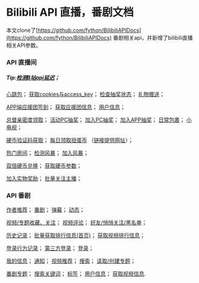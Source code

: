 # Bilibili API 直播，番剧文档
本文clone了[https://github.com/fython/BilibiliAPIDocs](https://github.com/fython/BilibiliAPIDocs)
番剧相关api，并新增了bilibili直播相关API参数。
### API 直播间

##### Tip:[检测B站api延迟](./Host.md)；

[心跳包](./API.heartbeat.md)；
[获取cookies与access_key](./API.Login.md)；
[检查抽奖状态](./API.Room_entry_action.md)；
[礼物赠送](./API.Bag_send.md)；

[APP端应援团签到](./API.Link_setting.md)；
[获取应援团信息](./API.Link_group.md)；
[用户信息](./API.getUserInfo.md)；

[总督亲密度领取](./API.Search.md)；
[活动PC抽奖](./API.Raffle.md)；
[加入PC抽奖](./API.Raffle_join.md)；
[加入APP抽奖](./API.YunYing.md)；
[日常包裹](./API.receive_daily_bag.md)；
[小电视](./API.smalltv.md)；

[硬币验证码获取](./API.sliver.md)；
[每日领取扭蛋币](./API.Leafking.md)
（[链接提供网址](https://github.com/lzghzr/bilive_client/issues/60)）；

[热门房间](./API.liveList.md)；
[检测风暴](./API.storm.md)；
[加入风暴](./API.storm_join.md)；

[双倍硬币兑换](./API.coin.md)；
[获取硬币参数](./API.getStatus.md)；

[加入实物奖励](./API.box_getStatus.md)；
[批量关注主播](./API.attention.md)；
### API 番剧
[作者推荐](./API.author_recommend.md)；
[番剧](./API.bangumi.md)；
[弹幕](./API.comment.md)；
[动态](./API.dynamic.md)；

[视频/专题收藏、关注](./API.favourite.md)；
[视频评论](./API.feedback.md)；
[好友/悄悄关注/黑名单](./API.friend.md)；

[历史记录](./API.history.md)；
[批量获取排行信息(首页)](./API.index.md)；
[获取视频排行信息](./API.list.md)；

[登录行为记录](./API.log.md)；
[第三方登录](./API.login.3rd.md)；
[登录](./API.login.md)；

[我的信息](./API.myinfo.md)；
[通知](./API.notify.md)；
[视频推荐](./API.recommend.md)；
[搜索](./API.search.md)；
[读取/创建专题](./API.sp.md)；

[番剧专题](./API.spview.md)；
[搜索关键词](./API.suggest.md)；
[标签](./API.tags.md)；
[用户信息](./API.userinfo.md)；
[获取视频信息](./API.view.md).
